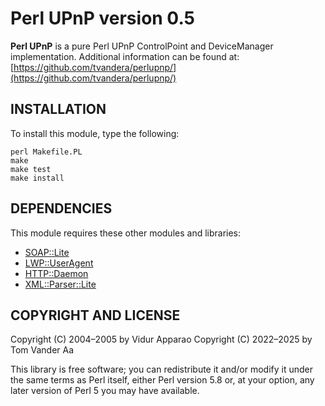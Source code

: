 # Perl UPnP version 0.5

**Perl UPnP** is a pure Perl UPnP ControlPoint and DeviceManager implementation.
Additional information can be found at: [https://github.com/tvandera/perlupnp/](https://github.com/tvandera/perlupnp/)

## INSTALLATION

To install this module, type the following:

```
perl Makefile.PL
make
make test
make install
```
## DEPENDENCIES

This module requires these other modules and libraries:

- [SOAP::Lite](http://www.soaplite.com)
- [LWP::UserAgent](http://search.cpan.org/search?module=LWP::UserAgent)
- [HTTP::Daemon](http://search.cpan.org/search?module=HTTP::Daemon)
- [XML::Parser::Lite](http://search.cpan.org/search?module=XML::Parser::Lite)

## COPYRIGHT AND LICENSE

Copyright (C) 2004–2005 by Vidur Apparao
Copyright (C) 2022–2025 by Tom Vander Aa

This library is free software; you can redistribute it and/or modify
it under the same terms as Perl itself, either Perl version 5.8 or,
at your option, any later version of Perl 5 you may have available.